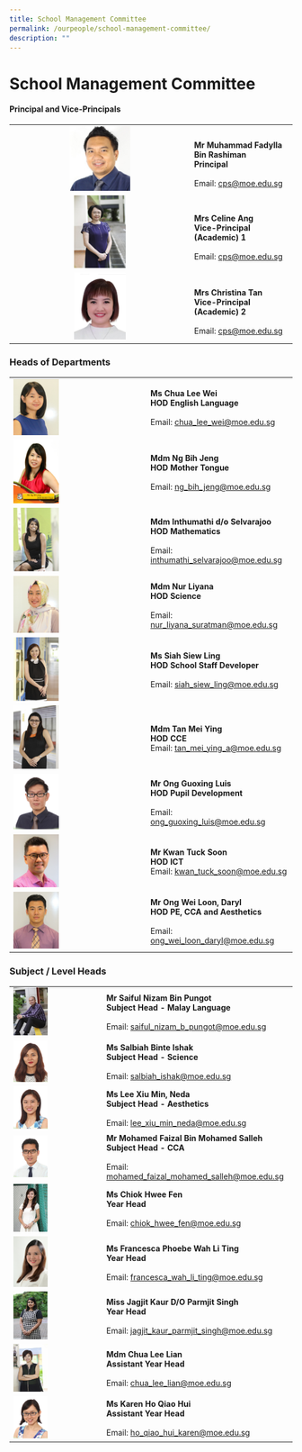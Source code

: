 ```yaml
---
title: School Management Committee
permalink: /ourpeople/school-management-committee/
description: ""
---
```

School Management Committee
===========================

#### Principal and Vice-Principals

|  	|  	|
|:---:	|---	|
| <img src="/images/Mr%20Muhammad%20Fadylla.jpg" style="width:35%">	| <br>**Mr Muhammad Fadylla Bin Rashiman**<br>**Principal**<br><br>Email: [cps@moe.edu.sg](mailto:cps@moe.edu.sg) 	|
| <img src="/images/MRS CELINE ANG (VP - ACADEMIC) 2014.jpg" style="width:30%"> 	| <br>**Mrs Celine Ang**<br>**Vice-Principal (Academic) 1**<br><br>Email: [cps@moe.edu.sg](mailto:cps@moe.edu.sg) 	|
| <img src="/images/Mrs Christina Tan.jpg" style="width:30%"><br>  	| <br>**Mrs Christina Tan**<br>**Vice-Principal (Academic) 2**<br><br>Email: [cps@moe.edu.sg](mailto:cps@moe.edu.sg) <br>|

### Heads of Departments

|  	|  	|
|---	|---	|
| <img src="/images/Ms Chua Lee Wei.jpg" style="width:35%"> 	| **Ms Chua Lee Wei**<br>**HOD English Language**<br><br>Email: [chua_lee_wei@moe.edu.sg](mailto:chua_lee_wei@moe.edu.sg) 	|
|  <img src="/images/Ms Ng Bih Jeng.jpg" style="width:35%"> 	| **Mdm Ng Bih Jeng**<br>**HOD Mother Tongue**<br><br>Email: [ng_bih_jeng@moe.edu.sg](mailto:ng_bih_jeng@moe.edu.sg) 	|
|  <img src="/images/MDM INTHUMATHI DO SELVARAJOO 2014.jpg" style="width:35%"> 	| **Mdm Inthumathi d/o Selvarajoo**<br>**HOD Mathematics**<br><br>Email: [inthumathi_selvarajoo@moe.edu.sg](mailto:inthumathi_selvarajoo@moe.edu.sg) 	|
|  <img src="/images/Mdm Nur Liyana.jpg" style="width:35%">	| **Mdm Nur Liyana**<br>**HOD Science**<br><br>Email: [nur_liyana_suratman@moe.edu.sg](mailto:nur_liyana_suratman@moe.edu.sg) 	|
|  <img src="/images/MS SIAH SIEW LING 2014.jpg" style="width:35%"> 	| **Ms Siah Siew Ling**<br>**HOD School Staff Developer**<br><br>Email: [siah_siew_ling@moe.edu.sg](mailto:siah_siew_ling@moe.edu.sg) 	|
|  <img src="/images/MDM TAN MEI YING 2014.jpg" style="width:35%"> 	| **Mdm Tan Mei Ying**<br>**HOD CCE**<br>Email: [tan_mei_ying_a@moe.edu.sg](mailto:tan_mei_ying_a@moe.edu.sg) 	|
|<img src="/images/mr ong guoxing luis.jpg" style="width:35%"> 	| **Mr Ong Guoxing Luis**<br>**HOD Pupil Development**<br><br>Email: [ong_guoxing_luis@moe.edu.sg](mailto:ong_guoxing_luis@moe.edu.sg) 	|
|  <img src="/images/Kwan Tuck Soon 2019.jpg" style="width:35%"> 	| **Mr Kwan Tuck Soon**<br>**HOD ICT**<br>Email: [kwan_tuck_soon@moe.edu.sg](mailto:kwan_tuck_soon@moe.edu.sg)  	|
|  <img src="/images/Mr Ong Wei Loon Daryl.jpg" style="width:35%"> 	| **Mr Ong Wei Loon, Daryl**<br>**HOD PE, CCA and Aesthetics**<br><br>Email: [ong_wei_loon_daryl@moe.edu.sg](mailto:ong_wei_loon_daryl@moe.edu.sg) 	|

### Subject / Level Heads

|  	|  	|
|---	|---	|
| <img src="/images/MR SAIFUL NIZAM BIN PUNGOT 2014.jpg" style="width:40%"> 	| **Mr Saiful Nizam Bin Pungot** <br>**Subject Head - Malay Language**<br><br>Email: [saiful_nizam_b_pungot@moe.edu.sg](mailto:saiful_nizam_b_pungot@moe.edu.sg) 	|
|  <img src="/images/miss salbiah binte ishak.jpg" style="width:40%"> 	| **Ms Salbiah Binte Ishak**<br>**Subject Head - Science**<br><br>Email: [salbiah_ishak@moe.edu.sg](mailto:salbiah_ishak@moe.edu.sg) 	|
|  <img src="/images/miss lee xiu min deda.jpg" style="width:40%"> 	| **Ms Lee Xiu Min, Neda**<br>**Subject Head - Aesthetics**<br><br>Email: [lee_xiu_min_neda@moe.edu.sg](mailto:lee_xiu_min_neda@moe.edu.sg)  	|
|  <img src="/images/mr mohamed faizal bin mohamed salleh.jpg" style="width:40%"> 	| **Mr Mohamed Faizal Bin Mohamed Salleh**<br>**Subject Head - CCA**<br><br>Email: [mohamed_faizal_mohamed_salleh@moe.edu.sg](mailto:mohamed_faizal_mohamed_salleh@moe.edu.sg) 	|
|  <img src="/images/MISS CHIOK HWEE FEN 2014.jpg" style="width:40%"> 	| **Ms Chiok Hwee Fen**<br>**Year Head**<br><br>Email: [chiok_hwee_fen@moe.edu.sg](mailto:chiok_hwee_fen@moe.edu.sg) 	|
|  <img src="/images/Mrs Francesca Ong .jpg" style="width:40%"> 	| **Ms Francesca Phoebe Wah Li Ting**<br>**Year Head**<br><br>Email: [francesca_wah_li_ting@moe.edu.sg](mailto:francesca_wah_li_ting@moe.edu.sg) 	|
|  <img src="/images/MISS JAGJIT KAUR DO PARMJIT SINGH 2014.jpg" style="width:40%"> 	| **Miss Jagjit Kaur D/O Parmjit Singh**<br>**Year Head**<br><br>Email: [jagjit_kaur_parmjit_singh@moe.edu.sg](mailto:jagjit_kaur_parmjit_singh@moe.edu.sg) 	|
|  <img src="/images/MDM CHUA LEE LIAN 2014.jpg" style="width:40%"> 	| **Mdm Chua Lee Lian** <br>**Assistant Year Head**<br><br>Email: [chua_lee_lian@moe.edu.sg](mailto:chua_lee_lian@moe.edu.sg) 	|
|  <img src="/images/ms karen ho qiao hui.jpg" style="width:40%"> 	| **Ms Karen Ho Qiao Hui** <br>**Assistant Year Head**<br><br>  Email: [ho_qiao_hui_karen@moe.edu.sg](mailto:ho_qiao_hui_karen@moe.edu.sg)  	|
